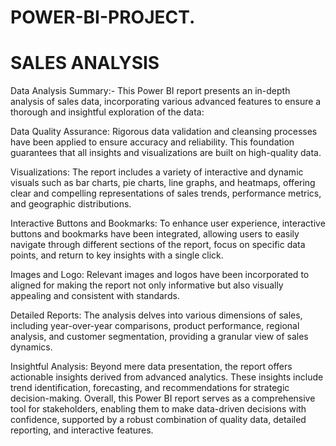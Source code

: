 # POWER-BI-PROJECT.
#  SALES ANALYSIS


Data Analysis Summary:- This Power BI report presents an in-depth analysis of sales data, incorporating various advanced features to ensure a thorough and insightful exploration of the data:

Data Quality Assurance: Rigorous data validation and cleansing processes have been applied to ensure accuracy and reliability. This foundation guarantees that all insights and visualizations are built on high-quality data.

Visualizations: The report includes a variety of interactive and dynamic visuals such as bar charts, pie charts, line graphs, and heatmaps, offering clear and compelling representations of sales trends, performance metrics, and geographic distributions.

Interactive Buttons and Bookmarks: To enhance user experience, interactive buttons and bookmarks have been integrated, allowing users to easily navigate through different sections of the report, focus on specific data points, and return to key insights with a single click.

Images and Logo: Relevant images and logos have been incorporated to aligned for making the report not only informative but also visually appealing and consistent with standards.

Detailed Reports: The analysis delves into various dimensions of sales, including year-over-year comparisons, product performance, regional analysis, and customer segmentation, providing a granular view of sales dynamics.

Insightful Analysis: Beyond mere data presentation, the report offers actionable insights derived from advanced analytics. These insights include trend identification, forecasting, and recommendations for strategic decision-making. Overall, this Power BI report serves as a comprehensive tool for stakeholders, enabling them to make data-driven decisions with confidence, supported by a robust combination of quality data, detailed reporting, and interactive features.
